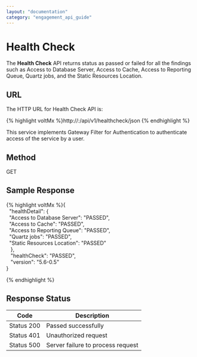 ```yaml
---
layout: "documentation"
category: "engagement_api_guide"
---
```


# Health Check

The **Health Check** API returns status as passed or failed for all the findings such as Access to Database Server, Access to Cache, Access to Reporting Queue, Quartz jobs, and the Static Resources Location.

## URL

The HTTP URL for Health Check API is:

{% highlight voltMx %}http://<host>:<port>/api/v1/healthcheck/json
{% endhighlight %}

This service implements Gateway Filter for Authentication to authenticate access of the service by a user.

## Method

GET

## Sample Response

{% highlight voltMx %}{  
  "healthDetail": {  
  "Access to Database Server": "PASSED",  
  "Access to Cache": "PASSED",  
  "Access to Reporting Queue": "PASSED",  
  "Quartz jobs": "PASSED",  
  "Static Resources Location": "PASSED"  
   },  
   "healthCheck": "PASSED",  
   "version": "5.6-0.5"  
}

{% endhighlight %}

## Response Status

| Code       | Description                       |
| ---------- | --------------------------------- |
| Status 200 | Passed successfully               |
| Status 401 | Unauthorized request              |
| Status 500 | Server failure to process request |
